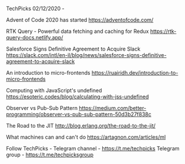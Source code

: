 TechPicks 02/12/2020 -

Advent of Code 2020 has started
https://adventofcode.com/

RTK Query - Powerful data fetching and caching for Redux
https://rtk-query-docs.netlify.app/

Salesforce Signs Definitive Agreement to Acquire Slack
https://slack.com/intl/en-il/blog/news/salesforce-signs-definitive-agreement-to-acquire-slack

An introduction to micro-frontends
https://ruairidh.dev/introduction-to-micro-frontends

Computing with JavaScript's undefined
https://esoteric.codes/blog/calculating-with-jss-undefined

Observer vs Pub-Sub Pattern
https://medium.com/better-programming/observer-vs-pub-sub-pattern-50d3b27f838c

The Road to the JIT
http://blog.erlang.org/the-road-to-the-jit/

What machines can and can't do
https://artagnon.com/articles/ml

Follow TechPicks -
Telegram channel - https://t.me/techpicks
Telegram group - https://t.me/techpicksgroup